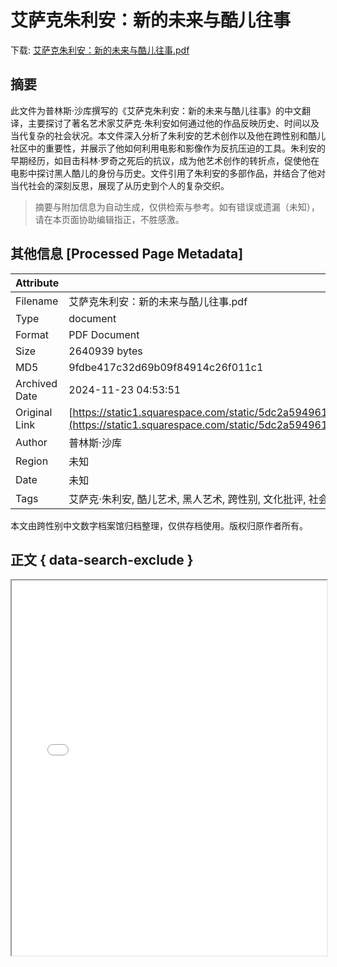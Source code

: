 # 艾萨克朱利安：新的未来与酷儿往事

<!-- tcd_download_link -->
下载: <a href="../艾萨克朱利安：新的未来与酷儿往事.pdf" download>艾萨克朱利安：新的未来与酷儿往事.pdf</a>
<!-- tcd_download_link_end -->

## 摘要

<!-- tcd_abstract -->
此文件为普林斯·沙库撰写的《艾萨克朱利安：新的未来与酷儿往事》的中文翻译，主要探讨了著名艺术家艾萨克·朱利安如何通过他的作品反映历史、时间以及当代复杂的社会状况。本文件深入分析了朱利安的艺术创作以及他在跨性别和酷儿社区中的重要性，并展示了他如何利用电影和影像作为反抗压迫的工具。朱利安的早期经历，如目击科林·罗奇之死后的抗议，成为他艺术创作的转折点，促使他在电影中探讨黑人酷儿的身份与历史。文件引用了朱利安的多部作品，并结合了他对当代社会的深刻反思，展现了从历史到个人的复杂交织。

<!-- tcd_abstract_end -->

> 摘要与附加信息为自动生成，仅供检索与参考。如有错误或遗漏（未知），请在本页面协助编辑指正，不胜感激。

## 其他信息 [Processed Page Metadata]

| Attribute       | Value                                  |
|-----------------|----------------------------------------|
| Filename        | 艾萨克朱利安：新的未来与酷儿往事.pdf                             |
| Type            | document                                 |
| Format          | PDF Document                               |
| Size            | 2640939 bytes                           |
| MD5             | 9fdbe417c32d69b09f84914c26f011c1                                  |
| Archived Date   | 2024-11-23 04:53:51                             |
| Original Link   | [https://static1.squarespace.com/static/5dc2a59496161954582167f9/t/64cba47bcd021b2550c2b48a/1691067518829/ARC+Prince+Shakur.pdf](https://static1.squarespace.com/static/5dc2a59496161954582167f9/t/64cba47bcd021b2550c2b48a/1691067518829/ARC+Prince+Shakur.pdf)                         |
| Author          | 普林斯·沙库                               |
| Region          | 未知                               |
| Date            | 未知                                 |
| Tags            | 艾萨克·朱利安, 酷儿艺术, 黑人艺术, 跨性别, 文化批评, 社会抗议, 多元性别, 医学和人权, 电影分析, 生存故事                                 |

本文由跨性别中文数字档案馆归档整理，仅供存档使用。版权归原作者所有。


## 正文 { data-search-exclude }

<!-- tcd_main_text -->
<iframe src="../艾萨克朱利安：新的未来与酷儿往事.pdf" width="100%" height="600px">
    <p>无法显示PDF，请下载查看。</p>
</iframe>
<!-- tcd_main_text_end -->


